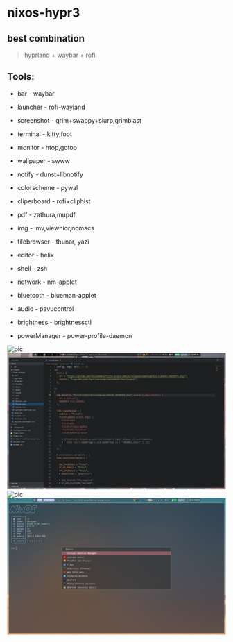 # nixos-hypr3

## best combination

> hyprland + waybar + rofi

## Tools:

* bar - waybar
* launcher - rofi-wayland
* screenshot - grim+swappy+slurp,grimblast
* terminal - kitty,foot 
* monitor - htop,gotop
* wallpaper - swww
* notify - dunst+libnotify
* colorscheme - pywal
* cliperboard - rofi+cliphist

* pdf - zathura,mupdf
* img - imv,viewnior,nomacs
* filebrowser - thunar, yazi
* editor - helix
* shell - zsh

* network - nm-applet
* bluetooth - blueman-applet
* audio - pavucontrol
* brightness - brightnessctl
* powerManager - power-profile-daemon

![pic](./res/img_desktop.png "t")
![pic](./res/img_vscode.png "t")
![pic](./res/img3_notify.png "t")
![pic](./res/img_rofi.png "t")
